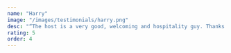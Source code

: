 ```yaml
---
name: "Harry"
image: "/images/testimonials/harry.png"
desc: "“The host is a very good, welcoming and hospitality guy. Thanks for what you did to us.”"
rating: 5
order: 4
---
```

